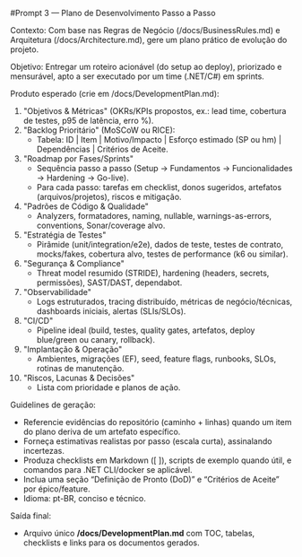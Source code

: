 #Prompt 3 — Plano de Desenvolvimento Passo a Passo

Contexto: Com base nas Regras de Negócio (/docs/BusinessRules.md) e Arquitetura (/docs/Architecture.md), gere um plano prático de evolução do projeto.

Objetivo: Entregar um roteiro acionável (do setup ao deploy), priorizado e mensurável, apto a ser executado por um time (.NET/C#) em sprints.

Produto esperado (crie em /docs/DevelopmentPlan.md):
1) "Objetivos & Métricas" (OKRs/KPIs propostos, ex.: lead time, cobertura de testes, p95 de latência, erro %).
2) "Backlog Prioritário" (MoSCoW ou RICE):
   - Tabela: ID | Item | Motivo/Impacto | Esforço estimado (SP ou hm) | Dependências | Critérios de Aceite.
3) "Roadmap por Fases/Sprints"
   - Sequência passo a passo (Setup → Fundamentos → Funcionalidades → Hardening → Go-live).
   - Para cada passo: tarefas em checklist, donos sugeridos, artefatos (arquivos/projetos), riscos e mitigação.
4) "Padrões de Código & Qualidade"
   - Analyzers, formatadores, naming, nullable, warnings-as-errors, conventions, Sonar/coverage alvo.
5) "Estratégia de Testes"
   - Pirâmide (unit/integration/e2e), dados de teste, testes de contrato, mocks/fakes, cobertura alvo, testes de performance (k6 ou similar).
6) "Segurança & Compliance"
   - Threat model resumido (STRIDE), hardening (headers, secrets, permissões), SAST/DAST, dependabot.
7) "Observabilidade"
   - Logs estruturados, tracing distribuído, métricas de negócio/técnicas, dashboards iniciais, alertas (SLIs/SLOs).
8) "CI/CD"
   - Pipeline ideal (build, testes, quality gates, artefatos, deploy blue/green ou canary, rollback).
9) "Implantação & Operação"
   - Ambientes, migrações (EF), seed, feature flags, runbooks, SLOs, rotinas de manutenção.
10) "Riscos, Lacunas & Decisões"
    - Lista com prioridade e planos de ação.

Guidelines de geração:
- Referencie evidências do repositório (caminho + linhas) quando um item do plano deriva de um artefato específico.
- Forneça estimativas realistas por passo (escala curta), assinalando incertezas.
- Produza checklists em Markdown ([ ]), scripts de exemplo quando útil, e comandos para .NET CLI/docker se aplicável.
- Inclua uma seção “Definição de Pronto (DoD)” e “Critérios de Aceite” por épico/feature.
- Idioma: pt-BR, conciso e técnico.

Saída final:
- Arquivo único **/docs/DevelopmentPlan.md** com TOC, tabelas, checklists e links para os documentos gerados.
